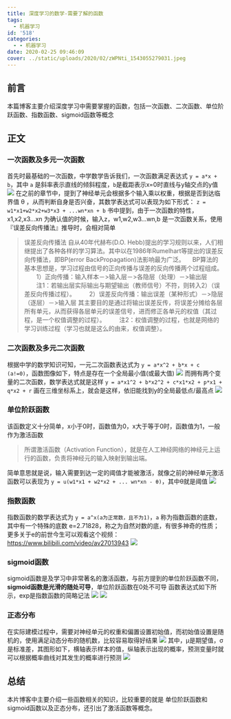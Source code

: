 ```yaml
---
title: 深度学习的数学-需要了解的函数
tags:
  - 机器学习
id: '518'
categories:
  - - 机器学习
date: 2020-02-25 09:46:09
cover: ../static/uploads/2020/02/zWPNti_1543055279031.jpeg
---
```




## 前言

本篇博客主要介绍深度学习中需要掌握的函数，包括一次函数、二次函数、单位阶跃函数、指数函数、sigmoid函数等概念

## 正文

### 一次函数及多元一次函数

首先时最基础的一次函数，中学数学告诉我们，一次函数满足表达式 `y = a*x + b`，其中 `a` 是斜率表示直线的倾斜程度，`b`是截距表示x=0时直线与y轴交点的y值 [![](../static/uploads/2020/02/7f49ba2a404c907ce7c00cddad317c18.png)](../static/uploads/2020/02/7f49ba2a404c907ce7c00cddad317c18.png) 在之前的章节中，提到了神经单元会根据多个输入乘以权重，根据是否到达临界值 θ ，从而判断自身是否兴奋，其数学表达式可以表现为如下形式： `z = w1*x1+w2*x2+w3*x3 + ...wn*xn + b` 书中提到，由于一次函数的特性，x1,x2,x3...xn 为确认值的时候，输入z，w1,w2,w3...wn,b 是一次函数关系，使用 『误差反向传播法』推导时，会相对简单

> 误差反向传播法 自从40年代赫布(D.O. Hebb)提出的学习规则以来，人们相继提出了各种各样的学习算法。其中以在1986年Rumelhart等提出的误差反向传播法，即BP(error BackPropagation)法影响最为广泛。 　BP算法的基本思想是，学习过程由信号的正向传播与误差的反向传播两个过程组成。 　　1）正向传播：输入样本－>输入层－>各隐层（处理）－>输出层 　　注1：若输出层实际输出与期望输出（教师信号）不符，则转入2）（误差反向传播过程）。 　　2）误差反向传播：输出误差（某种形式）－>隐层（逐层）－>输入层 其主要目的是通过将输出误差反传，将误差分摊给各层所有单元，从而获得各层单元的误差信号，进而修正各单元的权值（其过程，是一个权值调整的过程）。 　　注2：权值调整的过程，也就是网络的学习训练过程（学习也就是这么的由来，权值调整）。

### 二次函数及多元二次函数

根据中学的数学知识可知，一元二次函数表达式为 `y = a*x^2 + b*x + c (a!=0)`，函数图像如下，特点是存在一个全局最小值(或最大值) [![](../static/uploads/2020/02/f1ba618a7bebde6e2145b65383151614.png)](../static/uploads/2020/02/f1ba618a7bebde6e2145b65383151614.png) 而拥有两个变量的二次函数，数学表达式就是这样 `y = a*x1^2 + b*x2^2 + c*x1*x2 + p*x1 + q*x2 + r` 画在三维坐标系上，就会是这样，依旧能找到y的全局最低点/最高点 [![](../static/uploads/2020/02/3b2ef328657f6b5ad0ec03381c8696ef.png)](../static/uploads/2020/02/3b2ef328657f6b5ad0ec03381c8696ef.png)

### 单位阶跃函数

该函数定义十分简单，x小于0时，函数值为0，x大于等于0时，函数值为1，一般作为激活函数

> 所谓激活函数（Activation Function），就是在人工神经网络的神经元上运行的函数，负责将神经元的输入映射到输出端。

简单意思就是说，输入需要到达一定的阈值才能被激活，就像之前的神经单元激活函数可以表现为 `y = u(w1*x1 + w2*x2 + ... wn*xn - θ)`，其中θ就是阈值 [![](../static/uploads/2020/02/76f5c00cb373aa7d0c3eeb3fb261f692.png)](../static/uploads/2020/02/76f5c00cb373aa7d0c3eeb3fb261f692.png)

### 指数函数

指数函数的数学表达式为 `y = a^x(a为正常数，且不为1)`，`a` 称为指数函数的底数，其中有一个特殊的底数 e=2.71828，称之为自然对数的底，有很多神奇的性质； 更多关于e的前世今生可以观看这个视频：https://www.bilibili.com/video/av27013943 [![](../static/uploads/2020/02/6baeae453330638b118d8ef64e82cf8a.png)](../static/uploads/2020/02/6baeae453330638b118d8ef64e82cf8a.png)

### sigmoid函数

sigmoid函数是及学习中非常著名的激活函数，与前方提到的单位阶跃函数不同，**sigmoid函数是光滑的随处可导**，单位阶跃函数在0处不可导 函数表达式如下所示，exp是指数函数的简略记法 [![](../static/uploads/2020/02/bcecede6338c8b3c0ecea1d14376d0f8.png)](../static/uploads/2020/02/bcecede6338c8b3c0ecea1d14376d0f8.png) [![](../static/uploads/2020/02/1e668337787d386e7cce8bfcc8179d56.png)](../static/uploads/2020/02/1e668337787d386e7cce8bfcc8179d56.png)

### 正态分布

在实际建模过程中，需要对神经单元的权重和偏置设置初始值，而初始值设置是随机的，使用满足动态分布的随机数，比较容易取得好结果 [![](../static/uploads/2020/02/42c0014f7f086e04f12fe54876b0f297.png)](../static/uploads/2020/02/42c0014f7f086e04f12fe54876b0f297.png) 其中，μ是期望值，σ是标准差，其图形如下，横轴表示样本的值，纵轴表示出现的概率，预测变量时就可以根据概率曲线对其发生的概率进行预测 [![](../static/uploads/2020/02/f2f8d6b959f170f8ee9ae8da6796ccba.png)](../static/uploads/2020/02/f2f8d6b959f170f8ee9ae8da6796ccba.png)

## 总结

本片博客中主要介绍一些函数相关的知识，比较重要的就是 单位阶跃函数和sigmoid函数以及正态分布，还引出了激活函数等概念。